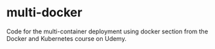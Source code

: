 # multi-docker
Code for the multi-container deployment using docker section from the Docker and Kubernetes course on Udemy.
